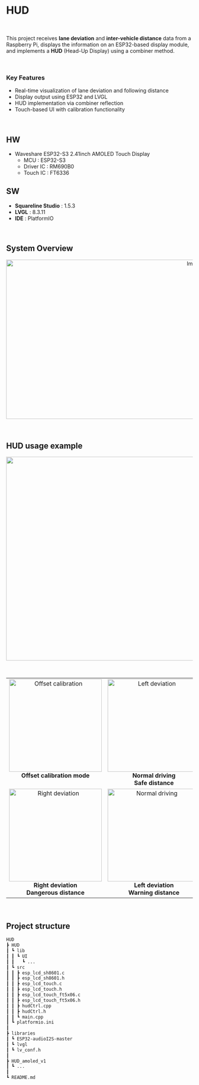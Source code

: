 # HUD
<br>

This project receives **lane deviation** and **inter-vehicle distance** data from a Raspberry Pi, displays the information on an ESP32-based display module, and implements a **HUD** (Head-Up Display) using a combiner method.

<br>

### Key Features
- Real-time visualization of lane deviation and following distance  
- Display output using ESP32 and LVGL  
- HUD implementation via combiner reflection  
- Touch-based UI with calibration functionality

<br>

## HW
- Waveshare ESP32-S3 2.41inch AMOLED Touch Display
  - MCU : ESP32-S3
  - Driver IC : RM690B0
  - Touch IC : FT6336

## SW
- **Squareline Studio** : 1.5.3
- **LVGL** : 8.3.11
- **IDE** : PlatformIO

<br>

## System Overview
<p align="center">
  <img width="1000" height="430" alt="Image" src="https://github.com/user-attachments/assets/f3e229a8-6b9c-4136-841c-ce285a8fbed9" />
</p>
<br>

## HUD usage example

<p align="center">
  <img src="https://github.com/user-attachments/assets/2d93b3bb-a523-4cbf-9893-10645ae0ac8a" width="550"/>
</p>

<br>

<table align="center">
  <tr>
    <td align="center">
      <img src="https://github.com/user-attachments/assets/b2dacc19-2f68-4626-9bfa-b7ea40e03f93" alt="Offset calibration" width="250"/><br>
      <strong>Offset calibration mode</strong><br>
      <strong>&nbsp;</strong>
    </td>
    <td align="center">
      <img src="https://github.com/user-attachments/assets/2a4f5e9c-7cb1-4764-a614-49db047172ba" alt="Left deviation" width="250"/><br>
      <strong>Normal driving</strong><br>
      <strong>Safe distance</strong>
    </td>
  </tr>
  <tr>
    <td align="center">
      <img src="https://github.com/user-attachments/assets/b22a9c84-4e58-432c-bb89-f36f919f3275" alt="Right deviation" width="250"/><br>
      <strong>Right deviation</strong><br>
      <strong>Dangerous distance</strong>
    </td>
    <td align="center">
      <img src="https://github.com/user-attachments/assets/822964e1-8c0f-4c0b-8650-e53816e4f46b" alt="Normal driving" width="250"/><br>
      <strong>Left deviation</strong><br>
      <strong>Warning distance</strong>
    </td>
  </tr>
</table>

<br>


## Project structure

```markdown
HUD
┣ HUD
┃ ┗ lib
┃ ┃ ┗ UI
┃ ┃   ┗ ...
┃ ┗ src
┃ ┃ ┣ esp_lcd_sh8601.c
┃ ┃ ┣ esp_lcd_sh8601.h
┃ ┃ ┣ esp_lcd_touch.c
┃ ┃ ┣ esp_lcd_touch.h
┃ ┃ ┣ esp_lcd_touch_ft5x06.c
┃ ┃ ┣ esp_lcd_touch_ft5x06.h
┃ ┃ ┣ hudCtrl.cpp
┃ ┃ ┣ hudCtrl.h
┃ ┃ ┗ main.cpp
┃ ┗ platformio.ini
┃
┣ libraries
┃ ┗ ESP32-audioI2S-master
┃ ┗ lvgl
┃ ┗ lv_conf.h
┃
┣ HUD_amoled_v1
┃ ┗ ...
┃
┗ README.md
```
